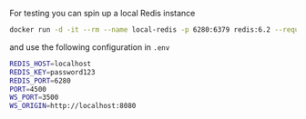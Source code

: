 For testing you can spin up a local Redis instance

```bash
docker run -d -it --rm --name local-redis -p 6280:6379 redis:6.2 --requirepass "password123"
```

and use the following configuration in `.env`

```bash
REDIS_HOST=localhost
REDIS_KEY=password123
REDIS_PORT=6280
PORT=4500
WS_PORT=3500
WS_ORIGIN=http://localhost:8080
```